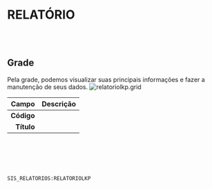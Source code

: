 # RELATÓRIO
<br>
<br>

## Grade
Pela grade, podemos visualizar suas principais informações e fazer a manutenção de seus dados.
![relatoriolkp.grid](https://raw.githubusercontent.com/netforcews/docs-erp/master/geral/imagens/relatoriolkp.grid.png)

Campo | Descrição
--:|---
**Código** | 
**Título** | 
<br>
<br>
<br>
<br>

```SIS_RELATORIOS:RELATORIOLKP```
